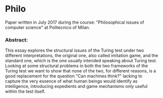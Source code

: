 # Philo
Paper written in July 2017 during the course: "Philosophical issues of computer science" at Politecnico of Milan.


### Abstract:
This essay explores the structural issues of the Turing test under two different interpretations, the original one, also called imitation game, and the standard one, which is the one usually intended speaking about Turing test. Looking at some structural problems in both the two frameworks of the Turing test we want to show that none of the two, for different reasons, is a good replacement for the question "Can machines think?" lacking to capture the very essence of what human beings would identify as intelligence, introducing expedients and game mechanisms only useful within the test itself.

